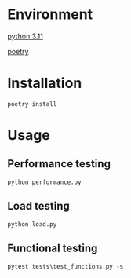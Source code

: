 # Environment

[python 3.11](https://www.python.org/)

[poetry](https://python-poetry.org/)

# Installation 

```
poetry install
```

# Usage

## Performance testing
```
python performance.py
```

## Load testing
```
python load.py
```

## Functional testing
```
pytest tests\test_functions.py -s
```

